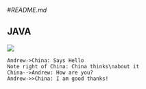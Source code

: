#*README.md*

## **JAVA**

![](https://raw.githubusercontent.com/abrahamcalf/programming-languages-logos/master/src/java/java_256x256.png)



```seq
Andrew->China: Says Hello 
Note right of China: China thinks\nabout it 
China-->Andrew: How are you? 
Andrew->>China: I am good thanks!
```
